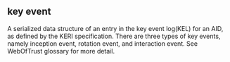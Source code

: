 ## key event

A serialized data structure of an entry in the key event log(KEL) for an AID, as defined by the KERI specification. There are three types of key events, namely inception event, rotation event, and interaction event. See WebOfTrust glossary for more detail.

